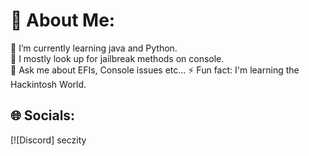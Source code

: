 # 💫 About Me:
🔭 I’m currently learning java and Python.  
👯 I mostly look up for jailbreak methods on console.   
💬 Ask me about EFIs, Console issues etc... 
⚡ Fun fact: I'm learning the Hackintosh World.

## 🌐 Socials:
[![Discord] seczity  
